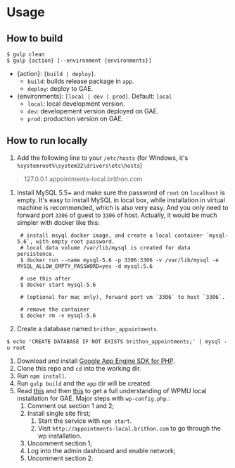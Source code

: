 # Usage

## How to build
```shell
$ gulp clean
$ gulp {action} [--environment {environments}]
```

* {action}:  `[build | deploy]`.
  + `build`: builds release package in `app`.
  + `deploy`: deploy to GAE.
* {environments}: `[local | dev | prod]`. Default: `local`
  + `local`: local development version.
  + `dev`: developement version deployed on GAE.
  + `prod`: production version on GAE.

## How to run locally
1. Add the following line to your `/etc/hosts` (for Windows, it's `%systemroot%\system32\drivers\etc\hosts`)

  > 127.0.0.1 appointments-local.brithon.com
1. Install MySQL 5.5+ and make sure the password of `root` on `localhost` is empty.
   It's easy to install MySQL in local box, while installation in virtual machine is recommended, which is also very easy. And you only need to forward port `3306` of guest to `3306` of host. Actually, it would be much simpler with docker like this:

   ```shell
    # install msyql docker image, and create a local container `mysql-5.6`, with empty root password.
    # local data volume /var/lib/mysql is created for data persistence.
    $ docker run --name mysql-5.6 -p 3306:3306 -v /var/lib/mysql -e MYSQL_ALLOW_EMPTY_PASSWORD=yes -d mysql:5.6

    # use this after
    $ docker start mysql-5.6

    # (optional for mac only), forward port vm `3306` to host `3306`.

    # remove the container
    $ docker rm -v mysql-5.6
   ```
1. Create a database named `brithon_appointments`.

  ```shell
$ echo 'CREATE DATABASE IF NOT EXISTS brithon_appointments;' | mysql -u root
  ```
1. Download and install [Google App Engine SDK for PHP](https://cloud.google.com/appengine/downloads).
1. Clone this repo and `cd` into the working dir.
1. Run `npm install`.
1. Run `gulp build` and the `app` dir will be created.
1. Read [this](http://googlecloudplatform.github.io/appengine-php-wordpress-starter-project/) and then [this](http://www.frankie.bz/blog/developers/wordpress-multisite-on-google-app-engine-php-beta) to get a full understanding of WPMU local installation for GAE. Major steps with `wp-config.php`.:
   1. Comment out section 1 and 2;
   2. Install single site first;
      1. Start the service with `npm start`.
      2. Visit `http://appointments-local.brithon.com` to go through the wp installation.
   3. Uncomment section 1;
   4. Log into the admin dashboard and enable network;
   5. Uncomment section 2.
